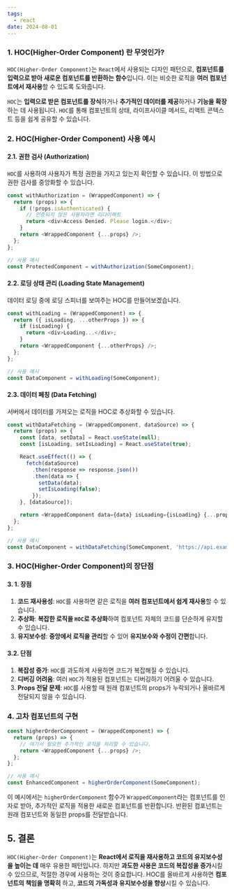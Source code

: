 ```yaml
---
tags:
  - react
date: 2024-08-01
---
```


###  1. HOC(Higher-Order Component) 란 무엇인가?

`HOC(Higher-Order Component)`는 `React`에서 사용되는 디자인 패턴으로, **컴포넌트를 입력으로 받아 새로운 컴포넌트를 반환하는 함수**입니다. 이는 비슷한 로직을 **여러 컴포넌트에서 재사용**할 수 있도록 도와줍니다.

`HOC`는 **입력으로 받은 컴포넌트를 장식**하거나 **추가적인 데이터를 제공**하거나 **기능을 확장**하는 데 사용됩니다. `HOC`를 통해 컴포넌트의 상태, 라이프사이클 메서드, 리액트 콘텍스트 등을 쉽게 공유할 수 있습니다.

### 2. HOC(Higher-Order Component) 사용 예시

#### 2.1. 권한 검사 (Authorization)

`HOC`를 사용하여 사용자가 특정 권한을 가지고 있는지 확인할 수 있습니다. 이 방법으로 권한 검사를 중앙화할 수 있습니다.

```javascript
const withAuthorization = (WrappedComponent) => {
  return (props) => {
    if (!props.isAuthenticated) {
      // 인증되지 않은 사용자라면 리다이렉트
      return <div>Access Denied. Please login.</div>;
    }
    return <WrappedComponent {...props} />;
  };
};

// 사용 예시
const ProtectedComponent = withAuthorization(SomeComponent);
```

#### 2.2. 로딩 상태 관리 (Loading State Management)

데이터 로딩 중에 로딩 스피너를 보여주는 HOC를 만들어보겠습니다.

```javascript
const withLoading = (WrappedComponent) => {
  return ({ isLoading, ...otherProps }) => {
    if (isLoading) {
      return <div>Loading...</div>;
    }
    return <WrappedComponent {...otherProps} />;
  };
};

// 사용 예시
const DataComponent = withLoading(SomeComponent);
```

#### 2.3. 데이터 페칭 (Data Fetching)

서버에서 데이터를 가져오는 로직을 HOC로 추상화할 수 있습니다.

```javascript
const withDataFetching = (WrappedComponent, dataSource) => {
  return (props) => {
    const [data, setData] = React.useState(null);
    const [isLoading, setIsLoading] = React.useState(true);

    React.useEffect(() => {
      fetch(dataSource)
        .then(response => response.json())
        .then(data => {
          setData(data);
          setIsLoading(false);
        });
    }, [dataSource]);

    return <WrappedComponent data={data} isLoading={isLoading} {...props} />;
  };
};

// 사용 예시
const DataComponent = withDataFetching(SomeComponent, 'https://api.example.com/data');
```

### 3. HOC(Higher-Order Component)의 장단점

#### 3. 1. 장점

1. **코드 재사용성**: `HOC`를 사용하면 같은 로직을 **여러 컴포넌트에서 쉽게 재사용**할 수 있습니다.
2. **추상화**: **복잡한 로직을 `HOC`로 추상화**하여 컴포넌트 자체의 코드를 단순하게 유지할 수 있습니다.
3. **유지보수성**: **중앙에서 로직을 관리**할 수 있어 **유지보수와 수정이 간편**합니다.

#### 3.2. 단점

1. **복잡성 증가**: `HOC`를 과도하게 사용하면 코드가 복잡해질 수 있습니다.
2. **디버깅 어려움**: 여러 `HOC`가 적용된 컴포넌트는 디버깅하기 어려울 수 있습니다.
3. **Props 전달 문제**: `HOC`를 사용할 때 원래 컴포넌트의 props가 누락되거나 올바르게 전달되지 않을 수 있습니다.

### 4. 고차 컴포넌트의 구현

```javascript
const higherOrderComponent = (WrappedComponent) => {
  return (props) => {
    // 여기서 필요한 추가적인 로직을 처리할 수 있습니다.
    return <WrappedComponent {...props} />;
  };
};

// 사용 예시
const EnhancedComponent = higherOrderComponent(SomeComponent);
```

이 예시에서는 `higherOrderComponent` 함수가 `WrappedComponent`라는 컴포넌트를 인자로 받아, 추가적인 로직을 적용한 새로운 컴포넌트를 반환합니다. 반환된 컴포넌트는 원래 컴포넌트와 동일한 props를 전달받습니다.

## 5. 결론

`HOC(Higher-Order Component)`는 **React에서 로직을 재사용하고 코드의 유지보수성을 높이는 데** 매우 유용한 패턴입니다. 하지만 **과도한 사용은 코드의 복잡성을 증가**시킬 수 있으므로, 적절한 경우에 사용하는 것이 중요합니다. HOC를 올바르게 사용하면 **컴포넌트의 책임을 명확히** 하고, **코드의 가독성과 유지보수성을 향상**시킬 수 있습니다.